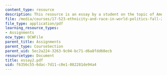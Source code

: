 ```yaml
---
content_type: resource
description: This resource is an essay by a student on the topic of American poverty.
file: /media/courses/17-523-ethnicity-and-race-in-world-politics-fall-2005/f6356c556dac7d11c0e1082281de94a4_essay2.pdf
file_type: application/pdf
learning_resource_types:
- Assignments
ocw_type: OCWFile
parent_title: Assignments
parent_type: CourseSection
parent_uid: 5ec2a224-3263-9c04-bc71-d6a8fdd60ecb
resourcetype: Document
title: essay2.pdf
uid: f6356c55-6dac-7d11-c0e1-082281de94a4
---
```

